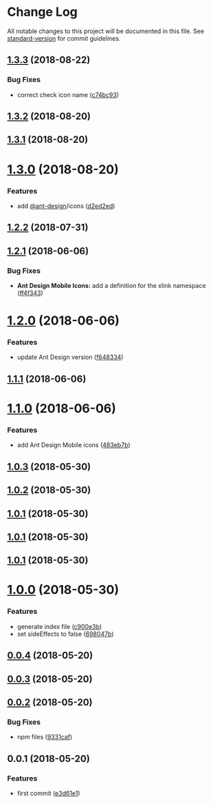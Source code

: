 # Change Log

All notable changes to this project will be documented in this file. See [standard-version](https://github.com/conventional-changelog/standard-version) for commit guidelines.

<a name="1.3.3"></a>
## [1.3.3](https://github.com/fjc0k/ant-design-icons/compare/v1.3.2...v1.3.3) (2018-08-22)


### Bug Fixes

* correct check icon name ([c74bc93](https://github.com/fjc0k/ant-design-icons/commit/c74bc93))



<a name="1.3.2"></a>
## [1.3.2](https://github.com/fjc0k/ant-design-icons/compare/v1.3.1...v1.3.2) (2018-08-20)



<a name="1.3.1"></a>
## [1.3.1](https://github.com/fjc0k/ant-design-icons/compare/v1.3.0...v1.3.1) (2018-08-20)



<a name="1.3.0"></a>
# [1.3.0](https://github.com/fjc0k/ant-design-icons/compare/v1.2.2...v1.3.0) (2018-08-20)


### Features

* add [@ant-design](https://github.com/ant-design)/icons ([d2ed2ed](https://github.com/fjc0k/ant-design-icons/commit/d2ed2ed))



<a name="1.2.2"></a>
## [1.2.2](https://github.com/fjc0k/ant-design-icons/compare/v1.2.1...v1.2.2) (2018-07-31)



<a name="1.2.1"></a>
## [1.2.1](https://github.com/fjc0k/ant-design-icons/compare/v1.2.0...v1.2.1) (2018-06-06)


### Bug Fixes

* **Ant Design Mobile Icons:** add a definition for the xlink namespace ([ff4f343](https://github.com/fjc0k/ant-design-icons/commit/ff4f343))



<a name="1.2.0"></a>
# [1.2.0](https://github.com/fjc0k/ant-design-icons/compare/v1.1.1...v1.2.0) (2018-06-06)


### Features

* update Ant Design version ([f648334](https://github.com/fjc0k/ant-design-icons/commit/f648334))



<a name="1.1.1"></a>
## [1.1.1](https://github.com/fjc0k/ant-design-icons/compare/v1.1.0...v1.1.1) (2018-06-06)



<a name="1.1.0"></a>
# [1.1.0](https://github.com/fjc0k/ant-design-icons/compare/v1.0.3...v1.1.0) (2018-06-06)


### Features

* add Ant Design Mobile icons ([483eb7b](https://github.com/fjc0k/ant-design-icons/commit/483eb7b))



<a name="1.0.3"></a>
## [1.0.3](https://github.com/fjc0k/ant-design-icons/compare/v1.0.2...v1.0.3) (2018-05-30)



<a name="1.0.2"></a>
## [1.0.2](https://github.com/fjc0k/ant-design-icons/compare/v1.0.0...v1.0.2) (2018-05-30)



<a name="1.0.1"></a>
## [1.0.1](https://github.com/fjc0k/ant-design-icons/compare/v1.0.0...v1.0.1) (2018-05-30)



<a name="1.0.1"></a>
## [1.0.1](https://github.com/fjc0k/ant-design-icons/compare/v1.0.0...v1.0.1) (2018-05-30)



<a name="1.0.1"></a>
## [1.0.1](https://github.com/fjc0k/ant-design-icons/compare/v1.0.0...v1.0.1) (2018-05-30)



<a name="1.0.0"></a>
# [1.0.0](https://github.com/fjc0k/ant-design-icons/compare/v0.0.4...v1.0.0) (2018-05-30)


### Features

* generate index file ([c900e3b](https://github.com/fjc0k/ant-design-icons/commit/c900e3b))
* set sideEffects to false ([698047b](https://github.com/fjc0k/ant-design-icons/commit/698047b))



<a name="0.0.4"></a>
## [0.0.4](https://github.com/fjc0k/ant-design-icons/compare/v0.0.3...v0.0.4) (2018-05-20)



<a name="0.0.3"></a>
## [0.0.3](https://github.com/fjc0k/ant-design-icons/compare/v0.0.2...v0.0.3) (2018-05-20)



<a name="0.0.2"></a>
## [0.0.2](https://github.com/fjc0k/ant-design-icons/compare/v0.0.1...v0.0.2) (2018-05-20)


### Bug Fixes

* npm files ([9331caf](https://github.com/fjc0k/ant-design-icons/commit/9331caf))



<a name="0.0.1"></a>
## 0.0.1 (2018-05-20)


### Features

* first commit ([e3d61e1](https://github.com/fjc0k/ant-design-icons/commit/e3d61e1))
